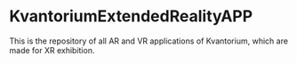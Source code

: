 # KvantoriumExtendedRealityAPP
This is the repository of all AR and VR applications of Kvantorium, which are made for XR exhibition.
